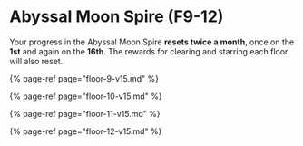 # Abyssal Moon Spire \(F9-12\)

Your progress in the Abyssal Moon Spire **resets twice a month**, once on the **1st** and again on the **16th**. The rewards for clearing and starring each floor will also reset.

{% page-ref page="floor-9-v15.md" %}

{% page-ref page="floor-10-v15.md" %}

{% page-ref page="floor-11-v15.md" %}

{% page-ref page="floor-12-v15.md" %}





